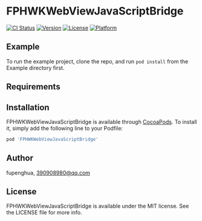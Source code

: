 # FPHWKWebViewJavaScriptBridge

[![CI Status](https://img.shields.io/travis/fupenghua/FPHWKWebViewJavaScriptBridge.svg?style=flat)](https://travis-ci.org/fupenghua/FPHWKWebViewJavaScriptBridge)
[![Version](https://img.shields.io/cocoapods/v/FPHWKWebViewJavaScriptBridge.svg?style=flat)](https://cocoapods.org/pods/FPHWKWebViewJavaScriptBridge)
[![License](https://img.shields.io/cocoapods/l/FPHWKWebViewJavaScriptBridge.svg?style=flat)](https://cocoapods.org/pods/FPHWKWebViewJavaScriptBridge)
[![Platform](https://img.shields.io/cocoapods/p/FPHWKWebViewJavaScriptBridge.svg?style=flat)](https://cocoapods.org/pods/FPHWKWebViewJavaScriptBridge)

## Example

To run the example project, clone the repo, and run `pod install` from the Example directory first.

## Requirements

## Installation

FPHWKWebViewJavaScriptBridge is available through [CocoaPods](https://cocoapods.org). To install
it, simply add the following line to your Podfile:

```ruby
pod 'FPHWKWebViewJavaScriptBridge'
```

## Author

fupenghua, 390908980@qq.com

## License

FPHWKWebViewJavaScriptBridge is available under the MIT license. See the LICENSE file for more info.
